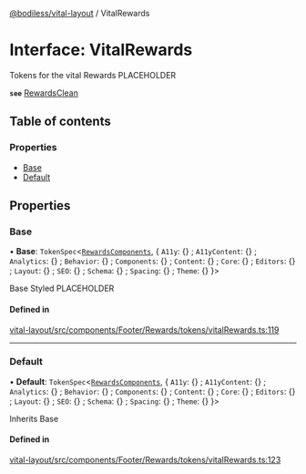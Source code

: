[@bodiless/vital-layout](../README.md) / VitalRewards

# Interface: VitalRewards

Tokens for the vital Rewards PLACEHOLDER

**`see`** [RewardsClean](../README.md#rewardsclean)

## Table of contents

### Properties

- [Base](VitalRewards.md#base)
- [Default](VitalRewards.md#default)

## Properties

### Base

• **Base**: `TokenSpec`<[`RewardsComponents`](RewardsComponents.md), { `A11y`: {} ; `A11yContent`: {} ; `Analytics`: {} ; `Behavior`: {} ; `Components`: {} ; `Content`: {} ; `Core`: {} ; `Editors`: {} ; `Layout`: {} ; `SEO`: {} ; `Schema`: {} ; `Spacing`: {} ; `Theme`: {}  }\>

Base Styled PLACEHOLDER

#### Defined in

[vital-layout/src/components/Footer/Rewards/tokens/vitalRewards.ts:119](https://github.com/marcopagliarulo/Bodiless-JS/blob/55d1dcf9/packages/vital-layout/src/components/Footer/Rewards/tokens/vitalRewards.ts#L119)

___

### Default

• **Default**: `TokenSpec`<[`RewardsComponents`](RewardsComponents.md), { `A11y`: {} ; `A11yContent`: {} ; `Analytics`: {} ; `Behavior`: {} ; `Components`: {} ; `Content`: {} ; `Core`: {} ; `Editors`: {} ; `Layout`: {} ; `SEO`: {} ; `Schema`: {} ; `Spacing`: {} ; `Theme`: {}  }\>

Inherits Base

#### Defined in

[vital-layout/src/components/Footer/Rewards/tokens/vitalRewards.ts:123](https://github.com/marcopagliarulo/Bodiless-JS/blob/55d1dcf9/packages/vital-layout/src/components/Footer/Rewards/tokens/vitalRewards.ts#L123)
